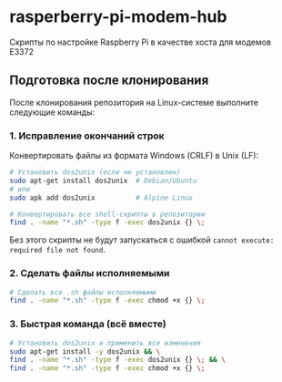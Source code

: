 # rasperberry-pi-modem-hub
Скрипты по настройке Raspberry Pi в качестве хоста для модемов E3372

## Подготовка после клонирования

После клонирования репозитория на Linux-системе выполните следующие команды:

### 1. Исправление окончаний строк

Конвертировать файлы из формата Windows (CRLF) в Unix (LF):

```bash
# Установить dos2unix (если не установлен)
sudo apt-get install dos2unix  # Debian/Ubuntu
# или
sudo apk add dos2unix          # Alpine Linux

# Конвертировать все shell-скрипты в репозитории
find . -name "*.sh" -type f -exec dos2unix {} \;
```

Без этого скрипты не будут запускаться с ошибкой `cannot execute: required file not found`.

### 2. Сделать файлы исполняемыми

```bash
# Сделать все .sh файлы исполняемыми
find . -name "*.sh" -type f -exec chmod +x {} \;
```

### 3. Быстрая команда (всё вместе)

```bash
# Установить dos2unix и применить все изменения
sudo apt-get install -y dos2unix && \
find . -name "*.sh" -type f -exec dos2unix {} \; && \
find . -name "*.sh" -type f -exec chmod +x {} \;
```
